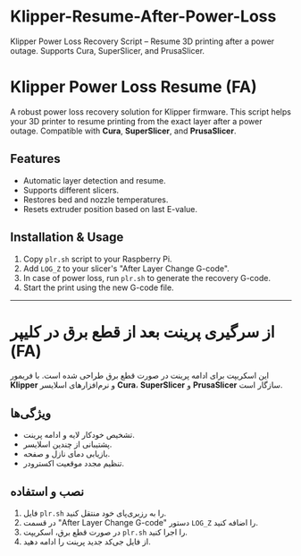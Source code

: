 # Klipper-Resume-After-Power-Loss
Klipper Power Loss Recovery Script – Resume 3D printing after a power outage. Supports Cura, SuperSlicer, and PrusaSlicer.
# Klipper Power Loss Resume (FA)
A robust power loss recovery solution for Klipper firmware. This script helps your 3D printer to resume printing from the exact layer after a power outage. Compatible with **Cura**, **SuperSlicer**, and **PrusaSlicer**.

## Features
- Automatic layer detection and resume.
- Supports different slicers.
- Restores bed and nozzle temperatures.
- Resets extruder position based on last E-value.

## Installation & Usage
1. Copy `plr.sh` script to your Raspberry Pi.
2. Add `LOG_Z` to your slicer's "After Layer Change G-code".
3. In case of power loss, run `plr.sh` to generate the recovery G-code.
4. Start the print using the new G-code file.

---

# از سرگیری پرینت بعد از قطع برق در کلیپر (FA)
این اسکریپت برای ادامه پرینت در صورت قطع برق طراحی شده است. با فریمور **Klipper** و نرم‌افزارهای اسلایسر **Cura**، **SuperSlicer** و **PrusaSlicer** سازگار است.

## ویژگی‌ها
- تشخیص خودکار لایه و ادامه پرینت.
- پشتیبانی از چندین اسلایسر.
- بازیابی دمای نازل و صفحه.
- تنظیم مجدد موقعیت اکسترودر.

## نصب و استفاده
1. فایل `plr.sh` را به رزبری‌پای خود منتقل کنید.
2. در قسمت "After Layer Change G-code" دستور `LOG_Z` را اضافه کنید.
3. در صورت قطع برق، اسکریپت `plr.sh` را اجرا کنید.
4. از فایل جی‌کد جدید پرینت را ادامه دهید.
